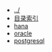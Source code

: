 
[@id]: _sidebar.md 
[@title]: database
[@location]: docs/database/_sidebar.md
[@author]: leity
[@date]: 2021-08-14

* [../](README.md)
* [目录索引](database/README.md)
* [hana](database/hana.md)
* [oracle](database/oracle.md)
* [postgresql](database/postgresql.md)
